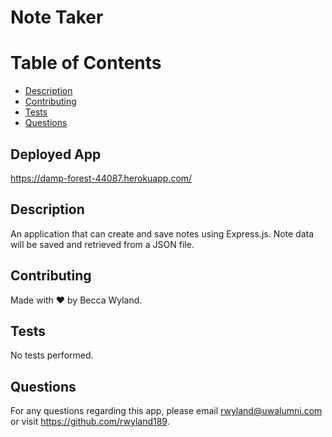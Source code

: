 # Note Taker
    
  # Table of Contents
  * [Description](#description)
  * [Contributing](#contributing)
  * [Tests](#tests)
  * [Questions](#Questions)
 
   ## Deployed App
  https://damp-forest-44087.herokuapp.com/

  ## Description
  An application that can create and save notes using Express.js. Note data will be saved and retrieved from a JSON file.

  ## Contributing
  Made with ❤️ by Becca Wyland.

  ## Tests
  No tests performed.

  ## Questions
  For any questions regarding this app, please email rwyland@uwalumni.com or visit https://github.com/rwyland189.
